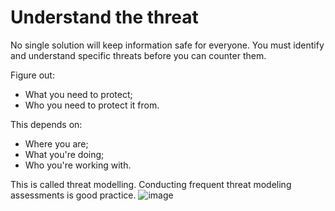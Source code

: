 [Title]: # (Threat Modelling)
[Order]: # (1)

# Understand the threat

No single solution will keep information safe for everyone. You must identify and understand specific threats before you can counter them.  

Figure out: 
* What you need to protect;
* Who you need to protect it from. 

This depends on: 
* Where you are; 
* What you're doing;
* Who you're working with.

This is called threat modelling. Conducting frequent threat modeling assessments is good practice.
![image](managing_information2.png)
